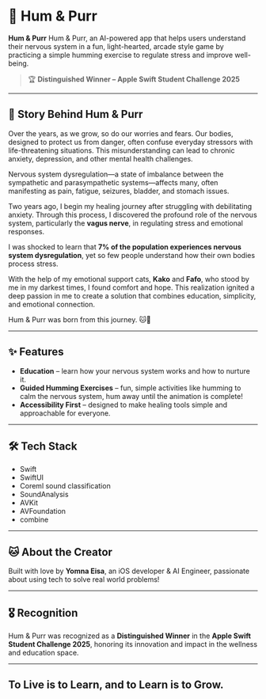 # 🐾 Hum & Purr

**Hum & Purr** Hum & Purr, an AI-powered app that helps users understand their nervous system in a fun, light-hearted, arcade style game by practicing a simple humming exercise to regulate stress and improve well-being.


> 🏆 **Distinguished Winner – Apple Swift Student Challenge 2025**

---

## 🌱 Story Behind Hum & Purr

Over the years, as we grow, so do our worries and fears. Our bodies, designed to protect us from danger, often confuse everyday stressors with life-threatening situations. This misunderstanding can lead to chronic anxiety, depression, and other mental health challenges.  

Nervous system dysregulation—a state of imbalance between the sympathetic and parasympathetic systems—affects many, often manifesting as pain, fatigue, seizures, bladder, and stomach issues.  

Two years ago, I begin my healing journey after struggling with debilitating anxiety. Through this process, I discovered the profound role of the nervous system, particularly the **vagus nerve**, in regulating stress and emotional responses.  


I was shocked to learn that **7% of the population experiences nervous system dysregulation**, yet so few people understand how their own bodies process stress.  

With the help of my emotional support cats, **Kako** and **Fafo**, who stood by me in my darkest times, I found comfort and hope. This realization ignited a deep passion in me to create a solution that combines education, simplicity, and emotional connection.  


Hum & Purr was born from this journey. 🐱🤍

---

## ✨ Features

- **Education** – learn how your nervous system works and how to nurture it.
- **Guided Humming Exercises** – fun, simple activities like humming to calm the nervous system, hum away until the animation is complete!  
- **Accessibility First** – designed to make healing tools simple and approachable for everyone.  

---

## 🛠 Tech Stack

- Swift
- SwiftUI
- Coreml sound classification
- SoundAnalysis
- AVKit
- AVFoundation
- combine

---

## 🐱 About the Creator

Built with love by **Yomna Eisa**, an iOS developer & AI Engineer, passionate about using tech to solve real world problems!

---

## 🎖 Recognition

Hum & Purr was recognized as a **Distinguished Winner** in the **Apple Swift Student Challenge 2025**, honoring its innovation and impact in the wellness and education space.

---

## To Live is to Learn, and to Learn is to Grow.  
